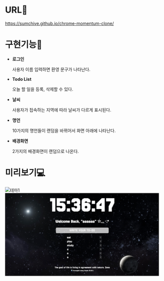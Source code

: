 # URL🔗
<https://sumchive.github.io/chrome-momentum-clone/>

# 구현기능🧠
+ **로그인**

   사용자 이름 입력하면 환영 문구가 나타난다.
+ **Todo List**

   오늘 할 일을 등록, 삭제할 수 있다.
+ **날씨**

  사용자가 접속하는 지역에 따라 날씨가 다르게 표시된다.
+ **명언**

  10가지의 명언들이 랜덤을 바뀌어서 화면 아래에 나타난다.
+ **배경화면**

  2가지의 배경화면이 랜덤으로 나온다.

# 미리보기💻
  ![테마1](https://github.com/sumchive/chrome-momentum-clone/blob/main/%E1%84%89%E1%85%B3%E1%84%8F%E1%85%B3%E1%84%85%E1%85%B5%E1%86%AB%E1%84%89%E1%85%A3%E1%86%BA%202024-04-24%20%E1%84%8B%E1%85%A9%E1%84%92%E1%85%AE%203.36.40.png) ![테마2](https://github.com/sumchive/chrome-momentum-clone/blob/main/%E1%84%89%E1%85%B3%E1%84%8F%E1%85%B3%E1%84%85%E1%85%B5%E1%86%AB%E1%84%89%E1%85%A3%E1%86%BA%202024-04-24%20%E1%84%8B%E1%85%A9%E1%84%92%E1%85%AE%203.36.47.png)
